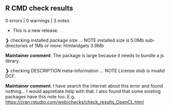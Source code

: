## R CMD check results

0 errors | 0 warnings | 3 notes

* This is a new release.


❯ checking installed package size ... NOTE
    installed size is  5.0Mb
    sub-directories of 1Mb or more:
      htmlwidgets   3.9Mb


**Maintainer comment**: The package is large because it needs to bundle a js library.

❯ checking DESCRIPTION meta-information ... NOTE
  License stub is invalid DCF.

**Maintainer comment**: I have search the internet about this error and found nothing... I would appretiate help with that. I also found that some existing packages have this note too. E.g. https://cran.rstudio.com/web/checks/check_results_OpenCL.html
